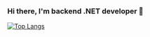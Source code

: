 ### Hi there, I'm backend .NET developer 👋

[![Top Langs](https://github-readme-stats.vercel.app/api/top-langs/?username=dannycyberwanderer)](https://github.com/dannycyberwanderer/github-readme-stats)
